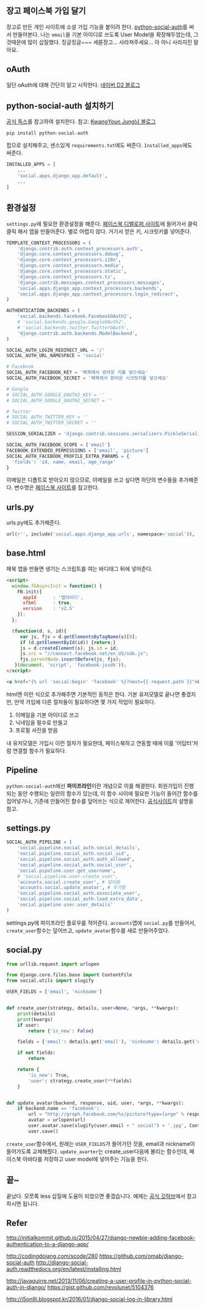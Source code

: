 ## 장고 페이스북 가입 달기
장고로 만든 개인 사이트에 소셜 가입 기능을 붙이려 한다.
[python-social-auth](http://python-social-auth.readthedocs.org/)를 써서 만들어본다.
나는 `email`을 기본 아이디로 쓰도록 User Model을 확장해두었는데, 그것때문에 많이 삽질했다. 징글징글~~~ 세륜장고... 사라져주세요... 아 아니 사라지진 말아요.

## oAuth
일단 oAuth에 대해 간단히 알고 시작한다. [네이버 D2 블로그](http://d2.naver.com/helloworld/24942)

## python-social-auth 설치하기
[공식 독스](http://python-social-auth.readthedocs.org/en/latest/installing.html)를 참고하여 설치한다. 
참고: [KwangYoun Jung님 블로그](http://initialkommit.github.io/2015/04/27/django-newbie-adding-facebook-authentication-to-a-django-app/)

```shell
pip install python-social-auth
```
핍으로 설치해주고, 센스있게 `requirements.txt`에도 써준다. `Installed_apps`에도 써준다.

```python
INSTALLED_APPS = [
    ...
    'social.apps.django_app.default',
    ...
]
```


## 환경설정
`settings.py`에 필요한 환경설정을 해준다.
[페이스북 디벨로퍼 사이트](https://developers.facebook.com/)에 들어가서 클릭클릭 해서 앱을 만들어준다. 별로 어렵지 않다. 거기서 얻은 키, 시크릿키를 넣어준다.
```python
TEMPLATE_CONTEXT_PROCESSORS = (
    'django.contrib.auth.context_processors.auth',
    'django.core.context_processors.debug',
    'django.core.context_processors.i18n',
    'django.core.context_processors.media',
    'django.core.context_processors.static',
    'django.core.context_processors.tz',
    'django.contrib.messages.context_processors.messages',
    'social.apps.django_app.context_processors.backends',
    'social.apps.django_app.context_processors.login_redirect',
)

AUTHENTICATION_BACKENDS = (
    'social.backends.facebook.FacebookOAuth2',
    # 'social.backends.google.GoogleOAuth2',
    # 'social.backends.twitter.TwitterOAuth',
    'django.contrib.auth.backends.ModelBackend',
)

SOCIAL_AUTH_LOGIN_REDIRECT_URL = '/'
SOCIAL_AUTH_URL_NAMESPACE = 'social'

# Facebook
SOCIAL_AUTH_FACEBOOK_KEY = '페북에서 받아온 키를 넣으세요'
SOCIAL_AUTH_FACEBOOK_SECRET = '페북에서 받아온 시크릿키를 넣으세요'

# Google
# SOCIAL_AUTH_GOOGLE_OAUTH2_KEY = ''
# SOCIAL_AUTH_GOOGLE_OAUTH2_SECRET = ''

# Twitter
# SOCIAL_AUTH_TWITTER_KEY = ''
# SOCIAL_AUTH_TWITTER_SECRET = ''

SESSION_SERIALIZER = 'django.contrib.sessions.serializers.PickleSerializer'

SOCIAL_AUTH_FACEBOOK_SCOPE = ['email']
FACEBOOK_EXTENDED_PERMISSIONS = ['email', 'picture']
SOCIAL_AUTH_FACEBOOK_PROFILE_EXTRA_PARAMS = {
  'fields': 'id, name, email, age_range'
}
```

이메일은 디폴트로 받아오지 않으므로, 이메일을 쓰고 싶다면 하단의 변수들을 추가해준다.
변수명은 [페이스북 사이트](https://developers.facebook.com/docs/facebook-login/permissions#reference-public_profile)를 참고한다.

## urls.py
urls.py에도 추가해준다.
```python
url(r'', include('social.apps.django_app.urls', namespace='social')),
```

## base.html
페북 앱을 만들면 생기는 스크립트를 여는 바디태그 뒤에 넣어준다.
```html
<script>
  window.fbAsyncInit = function() {
    FB.init({
      appId      : '앱아이디',
      xfbml      : true,
      version    : 'v2.5'
    });
  };

  (function(d, s, id){
     var js, fjs = d.getElementsByTagName(s)[0];
     if (d.getElementById(id)) {return;}
     js = d.createElement(s); js.id = id;
     js.src = "//connect.facebook.net/en_US/sdk.js";
     fjs.parentNode.insertBefore(js, fjs);
   }(document, 'script', 'facebook-jssdk'));
</script>
```

```html
<a href="{% url 'social:begin' 'facebook' %}?next={{ request.path }}">Login with Facebook</a>
```
html엔 이런 식으로 추가해주면 기본적인 동작은 한다.
기본 유저모델로 끝나면 좋겠지만, 만약 가입에 다른 절차들이 필요하다면 몇 가지 작업이 필요하다.

1. 이메일을 기본 아이디로 쓰고
2. 닉네임을 필수로 만들고
3. 프로필 사진을 받음

내 유저모델은 가입시 이런 절차가 필요한데, 페이스북하고 연동할 때에 이를 '어답터'처럼 연결할 함수가 필요하다.

## Pipeline
`python-social-auth`에선 **파이프라인**이란 개념으로 이를 해결한다.
회원가입이 진행되는 동안 수행되는 일련의 함수가 있는데, 이 함수 사이에 필요한 기능이 들어간 함수를 집어넣거나, 기존에 만들어진 함수를 덮어쓰는 식으로 제어한다.
[공식사이트](https://python-social-auth.readthedocs.org/en/latest/pipeline.html#authentication-pipeline)의 설명을 참고.

## settings.py
```python
SOCIAL_AUTH_PIPELINE = (
    'social.pipeline.social_auth.social_details',
    'social.pipeline.social_auth.social_uid',
    'social.pipeline.social_auth.auth_allowed',
    'social.pipeline.social_auth.social_user',
    'social.pipeline.user.get_username',
    # 'social.pipeline.user.create_user',
    'accounts.social.create_user', # 덮어씀
    'accounts.social.update_avatar', # 추가함
    'social.pipeline.social_auth.associate_user',
    'social.pipeline.social_auth.load_extra_data',
    'social.pipeline.user.user_details'
)
```
settings.py에 파이프라인 플로우를 적어준다.
`accounts`앱에 `social.py`를 만들어서, `create_user`함수는 덮어쓰고, `update_avatar`함수를 새로 만들어주었다.

## social.py
```python
from urllib.request import urlopen

from django.core.files.base import ContentFile
from social.utils import slugify

USER_FIELDS = ['email', 'nickname']


def create_user(strategy, details, user=None, *args, **kwargs):
    print(details)
    print(kwargs)
    if user:
        return {'is_new': False}

    fields = {'email': details.get('email'), 'nickname': details.get('username')}

    if not fields:
        return

    return {
        'is_new': True,
        'user': strategy.create_user(**fields)
    }


def update_avatar(backend, response, uid, user, *args, **kwargs):
    if backend.name == 'facebook':
        url = "http://graph.facebook.com/%s/picture?type=large" % response['id']
        avatar = urlopen(url)
        user.avatar.save(slugify(user.email + " social") + '.jpg', ContentFile(avatar.read()))
        user.save()

```
`create_user`함수에서, 원래는 `USER_FIELDS`가 들어가던 것을, email과 nickname이 들어가도록 교체해줬다.
`update_avarter`는 create_user다음에 불리는 함수인데, 페이스북 아바타를 저장하고 user model에 넣어주는 기능을 한다.

## 끝~
끝났다. 모쪼록 less 삽질에 도움이 되었으면 좋겠습니다.
예제는 [공식 깃허브](https://github.com/omab/python-social-auth/tree/master/examples/django_example/example)에서 참고하시면 됩니다.

## Refer
http://initialkommit.github.io/2015/04/27/django-newbie-adding-facebook-authentication-to-a-django-app/

http://codingdojang.com/scode/280
https://github.com/omab/django-social-auth
http://django-social-auth.readthedocs.org/en/latest/installing.html

http://javaguirre.net/2013/11/06/creating-a-user-profile-in-python-social-auth-in-django/
https://gist.github.com/revolunet/5104376

http://i5on9i.blogspot.kr/2016/01/django-social-log-in-library.html
